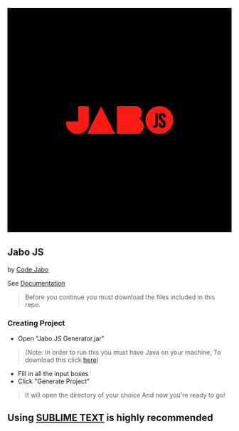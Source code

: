 ![Logo](icon.png)
## Jabo JS
by [Code Jabo](http://twitter.com/jabo-bernardo)

See [Documentation](http://codejabo.ga)

> Before you continue you must download the files included in this repo.

### Creating Project

- Open "Jabo JS Generator.jar" 
> (Note: In order to run this you must have Java on your machine, To download this click [here](https://www.java.com/en/download/))
- Fill in all the input boxes
- Click "Generate Project"
> It will open the directory of your choice
And now you're ready to go!

## Using [SUBLIME TEXT](https://www.sublimetext.com/3) is highly recommended

